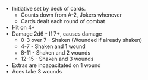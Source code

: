 * Initiative set by deck of cards. 
	* Counts down from A-2, Jokers whenever
	* Cards dealt each round of combat
* Hit on 4+
* Damage 2d6 - If 7+, causes damage
	* 0-3 over 7 - Shaken (Wounded if already shaken)
	* 4-7 - Shaken and 1 wound
	* 8-11 - Shaken and 2 wounds
	* 12-15 - Shaken and 3 wounds
* Extras are incapacitated on 1 wound
* Aces take 3 wounds